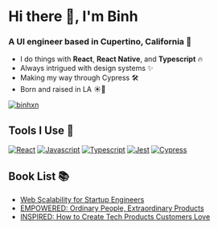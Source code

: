 <h1>Hi there 👋, I'm Binh</h1>
<h3>A UI engineer based in Cupertino, California 🌲</h3>

- I do things with **React**, **React Native**, and **Typescript** 🔥
- Always intrigued with design systems ✨
- Making my way through Cypress 🛠️
- Born and raised in LA ☀️🌴


<a href="https://github.com/binhxn/binhxn"><img align="center" src="https://github-readme-stats.vercel.app/api?username=binhxn&show_icons=true" alt="binhxn" /></a>

## Tools I Use 🧰

[![React](https://img.shields.io/badge/react-black?style=for-the-badge&logo=react)](https://reactjs.org/)
[![Javascript](https://img.shields.io/badge/javascript-black?style=for-the-badge&logo=javascript)](https://developer.mozilla.org/en-US/docs/Web/JavaScript/)
[![Typescript](https://img.shields.io/badge/typescript-black?style=for-the-badge&logo=typescript)](https://www.typescriptlang.org/)
[![Jest](https://img.shields.io/badge/jest-black?style=for-the-badge&logo=jest)](https://jestjs.io/)
[![Cypress](https://img.shields.io/badge/cypress-black?style=for-the-badge&logo=cypress)](https://www.cypress.io/)



## Book List 📚

- [Web Scalability for Startup Engineers](https://www.amazon.com/Scalability-Startup-Engineers-Artur-Ejsmont/dp/0071843655)
- [EMPOWERED: Ordinary People, Extraordinary Products](https://www.amazon.com/EMPOWERED-Ordinary-Extraordinary-Products-Silicon/dp/111969129X/ref=pd_sbs_14_1/141-6017459-7625457?_encoding=UTF8&pd_rd_i=111969129X&pd_rd_r=a07aab61-036b-42a0-9d6f-6b85d74f42d8&pd_rd_w=n2tBs&pd_rd_wg=u3cpu&pf_rd_p=ed1e2146-ecfe-435e-b3b5-d79fa072fd58&pf_rd_r=A8PHZ90KFRE9FXKEJWHJ&psc=1&refRID=A8PHZ90KFRE9FXKEJWHJ)
- [INSPIRED: How to Create Tech Products Customers Love](https://www.amazon.com/INSPIRED-Create-Tech-Products-Customers/dp/1119387507/ref=pd_sbs_1?pd_rd_w=oO7IR&pf_rd_p=3ec6a47e-bf65-49f8-80f7-0d7c7c7ce2ca&pf_rd_r=P4GMC10J0J0XPHKVJF40&pd_rd_r=d6022ace-0db7-466d-b520-8c388cdee4cf&pd_rd_wg=K5yJC&pd_rd_i=1119387507&psc=1)




<!--
**binhxn/binhxn** is a ✨ _special_ ✨ repository because its `README.md` (this file) appears on your GitHub profile.

Here are some ideas to get you started:

- 🔭 I’m currently working on ...
- 🌱 I’m currently learning ...
- 👯 I’m looking to collaborate on ...
- 🤔 I’m looking for help with ...
- 💬 Ask me about ...
- 📫 How to reach me: ...
- 😄 Pronouns: ...
- ⚡ Fun fact: ...
-->

<!--
Previous Badge References

Visitor Count
<a href="https://github.com/binhxn"><img src="https://visitor-badge.laobi.icu/badge?page_id=binhxn.binhxn" alt="GitHub"></a>

LinkedIn
<a href="https://www.linkedin.com/in/binhxnguyen"><img src="https://img.shields.io/badge/-binhxnguyen-0072b1?logo=Linkedin&logoColor=white" alt="LinkedIn"></a>

-->
